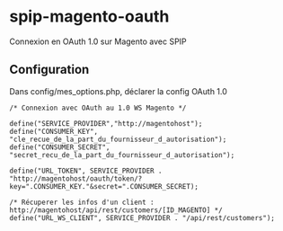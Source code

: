 # spip-magento-oauth
Connexion en OAuth 1.0 sur Magento avec SPIP

## Configuration 

Dans config/mes_options.php, déclarer la config OAuth 1.0

```
/* Connexion avec OAuth au 1.0 WS Magento */

define("SERVICE_PROVIDER","http://magentohost"); 
define("CONSUMER_KEY", "cle_recue_de_la_part_du_fournisseur_d_autorisation");
define("CONSUMER_SECRET", "secret_recu_de_la_part_du_fournisseur_d_autorisation");

define("URL_TOKEN", SERVICE_PROVIDER . "http://magentohost/oauth/token/?key=".CONSUMER_KEY."&secret=".CONSUMER_SECRET);

/* Récuperer les infos d'un client : http://magentohost/api/rest/customers/[ID_MAGENTO] */
define("URL_WS_CLIENT", SERVICE_PROVIDER . "/api/rest/customers");
```
